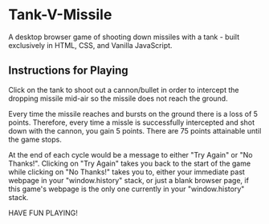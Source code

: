 # Tank-V-Missile

A desktop browser game of shooting down missiles with a tank - built exclusively in HTML, CSS, and Vanilla JavaScript. 

## Instructions for Playing
Click on the tank to shoot out a cannon/bullet in order to intercept the dropping missile mid-air so the missile does not reach the ground. 

Every time the missile reaches and bursts on the ground there is a loss of 5 points. Therefore, every time a missle is successfully intercepted and shot down with the cannon, you gain 5 points. There are 75 points attainable until the game stops. 

At the end of each cycle would be a message to either "Try Again" or "No Thanks!". Clicking on "Try Again" takes you back to the start of the game while clicking on "No Thanks!" takes you to, either your immediate past webpage in your "window.history" stack, or just a blank browser page, if this game's webpage is the only one currently in your "window.history" stack.

HAVE FUN PLAYING!
